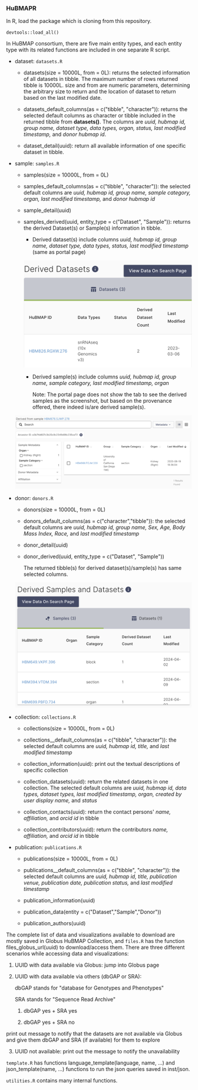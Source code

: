 ### HuBMAPR

In R, load the package which is cloning from this repository.

```{r}
devtools::load_all()
```

In HuBMAP consortium, there are five main entity types, and each entity type with its related functions are included in one separate R script.

-   dataset: `datasets.R`

    -   datasets(size = 10000L, from = 0L): returns the selected information of all datasets in tibble. The maximum number of rows returned tibble is 10000L. size and from are numeric parameters, determining the arbitrary size to return and the location of dataset to return based on the last modified date.

    -   datasets_default_columns(as = c("tibble", "character")): returns the selected default columns as character or tibble included in the returned tibble from **datasets()**. The columns are *uuid, hubmap id, group name, dataset type, data types, organ, status, last modified timestamp,* and *donor hubmap id*.

    -   dataset_detail(uuid): return all available information of one specific dataset in tibble.

-   sample: `samples.R`

    -   samples(size = 10000L, from = 0L)

    -   samples_default_columns(as = c("tibble", "character")): the selected default columns are *uuid, hubmap id, group name, sample category, organ, last modified timestamp,* and *donor hubmap id*

    -   sample_detail(uuid)

    -   samples_derived(uuid, entity_type = c("Dataset", "Sample")): returns the derived Dataset(s) or Sample(s) information in tibble.

        -   Derived dataset(s) include columns *uuid, hubmap id, group name, dataset type, data types, status, last modified timestamp* (same as portal page)

        ![Example from HBM876.SJWP.278 (uuid = e3b74d607c3b20c9c2349d98c235ce72)](images/Screenshot%202024-07-31%20at%2019.32.12.png)

        -   Derived sample(s) include columns *uuid, hubmap id, group name, sample category, last modified timestamp, organ*

            Note: The portal page does not show the tab to see the derived samples as the screenshot, but based on the provenance offered, there indeed is/are derived sample(s).

    ![Example from HBM876.SJWP.278 (uuid = e3b74d607c3b20c9c2349d98c235ce72)](images/Screenshot%202024-07-31%20at%2019.50.43.png)

-   donor: `donors.R`

    -   donors(size = 10000L, from = 0L)

    -   donors_default_columns(as = c("character","tibble")): the selected default columns are *uuid, hubmap id, group name, Sex, Age, Body Mass Index, Race,* and *last modified timestamp*

    -   donor_detail(uuid)

    -   donor_derived(uuid, entity_type = c("Dataset", "Sample"))

        The returned tibble(s) for derived dataset(s)/sample(s) has same selected columns.

    ![Example from HBM666.XRTH.688 (uuid = a0bea4ae0ce4e03efd04c22cc38db644)](images/Screenshot%202024-07-31%20at%2019.53.29.png)

-   collection: `collections.R`

    -   collections(size = 10000L, from = 0L)

    -   collections\_\_default_columns(as = c("tibble", "character")): the selected default columns are *uuid, hubmap id, title,* and *last modified timestamp*

    -   collection_information(uuid): print out the textual descriptions of specific collection

    -   collection_datasets(uuid): return the related datasets in one collection. The selected default columns are *uuid, hubmap id, data types, dataset types, last modified timestamp, organ, created by user display name,* and *status*

    -   collection_contacts(uuid): return the contact persons' *name, affiliation,* and *orcid id* in tibble

    -   collection_contributors(uuid): return the contributors *name, affiliation,* and *orcid id* in tibble

-   publication: `publications.R`

    -   publications(size = 10000L, from = 0L)

    -   publications\_\_default_columns(as = c("tibble", "character")): the selected default columns are *uuid, hubmap id, title, publication venue, publication date, publication status,* and *last modified timestamp*

    -   publication_information(uuid)

    -   publication_data(entity = c("Dataset","Sample","Donor"))

    -   publication_authors(uuid)

The complete list of data and visualizations available to download are mostly saved in Globus HuBMAP Collection, and `files.R` has the function files_globus_url(uuid) to download/access them. There are three different scenarios while accessing data and visualizations:

1.  UUID with data available via Globus: jump into Globus page

2.  UUID with data available via others (dbGAP or SRA):

    dbGAP stands for "database for Genotypes and Phenotypes"

    SRA stands for "Sequence Read Archive"

    1.  dbGAP yes + SRA yes

    2.  dbGAP yes + SRA no

print out message to notify that the datasets are not available via Globus and give them dbGAP and SRA (if available) for them to explore

3.  UUID not available: print out the message to notify the unavailability

`template.R` has functions language_template(language, name, ...) and json_template(name, ...) functions to run the json queries saved in inst/json.

`utilities.R` contains many internal functions.
